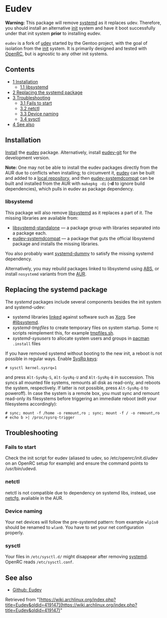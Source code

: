 # Eudev

**Warning:** This package will remove [systemd](/index.php/Systemd "Systemd") as it replaces udev. Therefore, you should install an alternative [init](/index.php/Init "Init") system and have it boot successfully under that init system **prior** to installing eudev.

`eudev` is a fork of [udev](/index.php/Udev "Udev") started by the Gentoo project, with the goal of isolation from the [init](/index.php/Init "Init") system. It is primarily designed and tested with [OpenRC](/index.php/OpenRC "OpenRC"), but is agnostic to any other init systems.

## Contents

*   [1 Installation](#Installation)
    *   [1.1 libsystemd](#libsystemd)
*   [2 Replacing the systemd package](#Replacing_the_systemd_package)
*   [3 Troubleshooting](#Troubleshooting)
    *   [3.1 Fails to start](#Fails_to_start)
    *   [3.2 netctl](#netctl)
    *   [3.3 Device naming](#Device_naming)
    *   [3.4 sysctl](#sysctl)
*   [4 See also](#See_also)

## Installation

[Install](/index.php/Install "Install") the [eudev](https://aur.archlinux.org/packages/eudev/) package. Alternatively, install [eudev-git](https://aur.archlinux.org/packages/eudev-git/) for the development version.

**Note:** One may not be able to install the eudev packages directly from the AUR due to conflicts when installing; to circumvent it, [eudev](https://aur.archlinux.org/packages/eudev/) can be built and added to a [local repository](/index.php/Local_repository "Local repository"), and then [eudev-systemdcompat](https://aur.archlinux.org/packages/eudev-systemdcompat/) can be built and installed from the AUR with `makepkg -di` (**-d** to ignore build dependencies), which pulls in eudev as package dependency.

### libsystemd

This package will also remove [libsystemd](https://www.archlinux.org/packages/?name=libsystemd) as it replaces a part of it. The missing libraries are available from:

*   [libsystemd-standalone](https://aur.archlinux.org/packages/libsystemd-standalone/) — a package group with libraries separated into a package each.
*   [eudev-systemdcompat](https://aur.archlinux.org/packages/eudev-systemdcompat/) — a package that guts the official libsystemd package and installs the missing libraries.

You also probably want [systemd-dummy](https://aur.archlinux.org/packages/systemd-dummy/) to satisfy the missing systemd dependency.

Alternatively, you may rebuild packages linked to libsystemd using [ABS](/index.php/ABS "ABS"), or install `nosystemd` variants from the [AUR](/index.php/AUR "AUR").

## Replacing the systemd package

The _systemd_ packages include several components besides the init system and systemd-udev:

*   systemd libraries [linked](https://en.wikipedia.org/wiki/Dynamic_linker "wikipedia:Dynamic linker") against software such as [Xorg](/index.php/Xorg "Xorg"). See [#libsystemd](#libsystemd).
*   _systemd-tmpfiles_ to create temporary files on system startup. Some rc scripts reimplement this, for example [tmpfiles.sh](https://github.com/OpenRC/openrc/blob/master/sh/tmpfiles.sh.in).
*   _systemd-sysusers_ to allocate system users and groups in [pacman](/index.php/Pacman "Pacman") `.install` files

If you have removed systemd without booting to the new init, a reboot is not possible in regular ways. Enable [SysRq keys](https://en.wikipedia.org/wiki/Magic_SysRq_key "wikipedia:Magic SysRq key"):

```
# sysctl kernel.sysrq=1

```

and press `Alt-SysRq-S`, `Alt-SysRq-U` and `Alt-SysRq-B` in succession. This syncs all mounted file systems, remounts all disk as read-only, and reboots the system, respectively. If latter is not possible, press `Alt-SysRq-O` to poweroff). In case the system is a remote box, you must sync and remount read-only its filesystems before triggering an immediate reboot (edit your filesystems accordingly):

```
# sync; mount -f /home -o remount,ro ; sync; mount -f / -o remount,ro
# echo b >| /proc/sysrq-trigger

```

## Troubleshooting

### Fails to start

Check the init script for eudev (aliased to udev, so /etc/openrc/init.d/udev on an OpenRC setup for example) and ensure the command points to /usr/bin/udevd.

### netctl

netctl is not compatible due to dependency on systemd libs, instead, use [netcfg](https://aur.archlinux.org/packages/netcfg/), avaliable in the AUR.

### Device naming

Your net devices will follow the pre-systemd pattern: from example `wlp1s0` should be renamed to `wlan0`. You have to set your net configuration properly.

### sysctl

Your files in `/etc/sysctl.d/` might disappear after removing [systemd](https://www.archlinux.org/packages/?name=systemd). OpenRC reads `/etc/sysctl.conf`.

## See also

*   [Github: Eudev](https://github.com/gentoo/eudev)

Retrieved from "[https://wiki.archlinux.org/index.php?title=Eudev&oldid=419147](https://wiki.archlinux.org/index.php?title=Eudev&oldid=419147)"